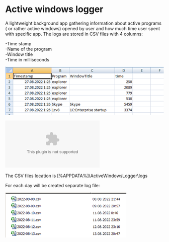 # Active windows logger

A lightweight background app gathering information about active programs ( or rather active windows) opened by user and how much time user spent with specific app.
The logs are stored in CSV files with 4 columns:

-Time stamp   
-Name of the program   
-Window title   
-Time in milliseconds   

![CSV_Screenshot.png](https://github.com/alexkmbk/ActiveWindowsLogger/blob/master/CSV_Screenshot.png)

![example.csv](https://github.com/alexkmbk/ActiveWindowsLogger/blob/master/example.csv)


The CSV files location is [%APPDATA%]\ActiveWindowsLogger\logs

For each day will be created separate log file:

![logs_screenshot.png](https://github.com/alexkmbk/ActiveWindowsLogger/blob/master/logs_screenshot.png)


